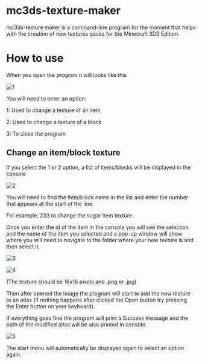 # mc3ds-texture-maker
mc3ds-texture maker is a command-line program for the moment that helps with the creation of new textures packs for the Minecraft 3DS Edition.

# How to use
When you open the program it will looks like this

![1](https://raw.githubusercontent.com/STBrian/mc3ds-texture-maker/main/.github/images/1.png)

You will need to enter an option:

1: Used to change a texture of an item

2: Used to change a texture of a block

3: To close the program

## Change an item/block texture
If you select the 1 or 2 option, a list of items/blocks will be displayed in the console

![2](https://raw.githubusercontent.com/STBrian/mc3ds-texture-maker/main/.github/images/2.png)

You will need to find the item/block name in the list and enter the number that appears at the start of the line. 

For example, 233 to change the sugar item texture.

Once you enter the id of the item in the console you will see the selection and the name of the item you selected and a pop-up window will show where you will need to navigate to the folder where your new texture is and then select it. 

![3](https://raw.githubusercontent.com/STBrian/mc3ds-texture-maker/main/.github/images/3.png)


![4](https://raw.githubusercontent.com/STBrian/mc3ds-texture-maker/main/.github/images/4.png)

(The texture should be 16x16 pixels and .png or .jpg)

Then after opened the image the program will start to add the new texture to an atlas (if nothing happens after clicked the Open button try pressing the Enter button on your keyboard).

If everything goes fine the program will print a Success message and the path of the modified atlas will be also printed in console.

![5](https://raw.githubusercontent.com/STBrian/mc3ds-texture-maker/main/.github/images/5.png)

The start menu will automatically be displayed again to select an option again.
